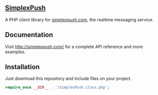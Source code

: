 ## [SimplexPush](http://simplexpush.com/)

A PHP client library for [simplexpush.com](http://simplexpush.com), the realtime messaging service.

## Documentation

Visit http://simplexpush.com/ for a complete API reference and more examples.

## Installation

Just download this repository and include files on your project.

```php
require_once __DIR__ . '/SimplexPush.class.php';
```
